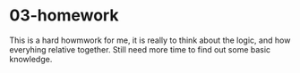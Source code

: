 # 03-homework
This is a hard howmwork for me, it is really to think about the logic, and how everyhing relative together.
Still need more time to find out some basic knowledge.
